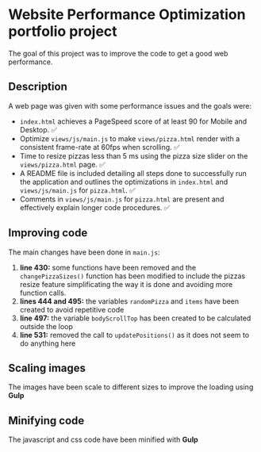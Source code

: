 # Website Performance Optimization portfolio project

The goal of this project was to improve the code to get a good web performance.

## Description
A web page was given with some performance issues and the goals were:
- `index.html` achieves a PageSpeed score of at least 90 for Mobile and Desktop. :white_check_mark:
- Optimize `views/js/main.js` to make `views/pizza.html` render with a consistent frame-rate at 60fps when scrolling. :white_check_mark:
- Time to resize pizzas less than 5 ms using the pizza size slider on the `views/pizza.html` page. :white_check_mark:
- A README file is included detailing all steps done to successfully run the application and outlines the optimizations in `index.html` and `views/js/main.js` for `pizza.html`. :white_check_mark:
- Comments in `views/js/main.js` for `pizza.html` are present and effectively explain longer code procedures. :white_check_mark:

## Improving code
The main changes have been done in `main.js`:
  1. **line 430:** some functions have been removed and the `changePizzaSizes()` function has been modified to include the pizzas resize feature simplificating the way it is done and avoiding more function calls.
  2. **lines 444 and 495:** the variables `randomPizza` and `items` have been created to avoid repetitive code
  3. **line 497:** the variable `bodyScrollTop` has been created to be calculated outside the loop
  4. **line 531:** removed the call to `updatePositions()` as it does not seem to do anything here

## Scaling images
The images have been scale to different sizes to improve the loading using **Gulp**

## Minifying code
The javascript and css code have been minified with **Gulp**
